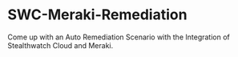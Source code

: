 # SWC-Meraki-Remediation

Come up with an Auto Remediation Scenario with the Integration of Stealthwatch Cloud and Meraki.
